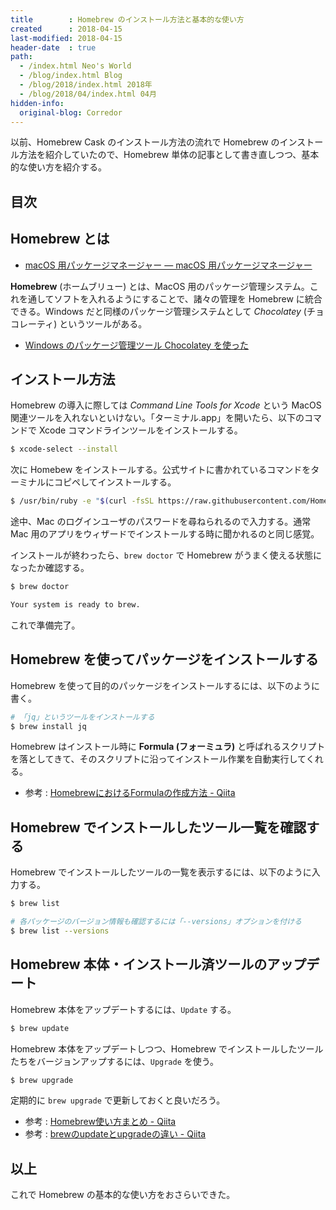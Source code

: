 ```yaml
---
title        : Homebrew のインストール方法と基本的な使い方
created      : 2018-04-15
last-modified: 2018-04-15
header-date  : true
path:
  - /index.html Neo's World
  - /blog/index.html Blog
  - /blog/2018/index.html 2018年
  - /blog/2018/04/index.html 04月
hidden-info:
  original-blog: Corredor
---
```


以前、Homebrew Cask のインストール方法の流れで Homebrew のインストール方法を紹介していたので、Homebrew 単体の記事として書き直しつつ、基本的な使い方を紹介する。

## 目次

## Homebrew とは

- [macOS 用パッケージマネージャー — macOS 用パッケージマネージャー](http://brew.sh/index_ja.html)

**Homebrew** (ホームブリュー) とは、MacOS 用のパッケージ管理システム。これを通してソフトを入れるようにすることで、諸々の管理を Homebrew に統合できる。Windows だと同様のパッケージ管理システムとして *Chocolatey* (チョコレーティ) というツールがある。

- [Windows のパッケージ管理ツール Chocolatey を使った](/blog/2017/08/27-01.html)

## インストール方法

Homebrew の導入に際しては *Command Line Tools for Xcode* という MacOS 関連ツールを入れないといけない。「ターミナル.app」を開いたら、以下のコマンドで Xcode コマンドラインツールをインストールする。

```bash
$ xcode-select --install
```

次に Homebew をインストールする。公式サイトに書かれているコマンドをターミナルにコピペしてインストールする。

```bash
$ /usr/bin/ruby -e "$(curl -fsSL https://raw.githubusercontent.com/Homebrew/install/master/install)"
```

途中、Mac のログインユーザのパスワードを尋ねられるので入力する。通常 Mac 用のアプリをウィザードでインストールする時に聞かれるのと同じ感覚。

インストールが終わったら、`brew doctor` で Homebrew がうまく使える状態になったか確認する。

```bash
$ brew doctor

Your system is ready to brew.
```

これで準備完了。

## Homebrew を使ってパッケージをインストールする

Homebrew を使って目的のパッケージをインストールするには、以下のように書く。

```bash
# 「jq」というツールをインストールする
$ brew install jq
```

Homebrew はインストール時に **Formula (フォーミュラ)** と呼ばれるスクリプトを落としてきて、そのスクリプトに沿ってインストール作業を自動実行してくれる。

- 参考 : [HomebrewにおけるFormulaの作成方法 - Qiita](https://qiita.com/wkentaro/items/d4981582e08b134f1e1d)

## Homebrew でインストールしたツール一覧を確認する

Homebrew でインストールしたツールの一覧を表示するには、以下のように入力する。

```bash
$ brew list

# 各パッケージのバージョン情報も確認するには「--versions」オプションを付ける
$ brew list --versions
```

## Homebrew 本体・インストール済ツールのアップデート

Homebrew 本体をアップデートするには、`Update` する。

```bash
$ brew update
```

Homebrew 本体をアップデートしつつ、Homebrew でインストールしたツールたちをバージョンアップするには、`Upgrade` を使う。

```bash
$ brew upgrade
```

定期的に `brew upgrade` で更新しておくと良いだろう。

- 参考 : [Homebrew使い方まとめ - Qiita](https://qiita.com/vintersnow/items/fca0be79cdc28bd2f5e4)
- 参考 : [brewのupdateとupgradeの違い - Qiita](https://qiita.com/bgg0u/items/aa71b066a525456550c0)

## 以上

これで Homebrew の基本的な使い方をおさらいできた。
